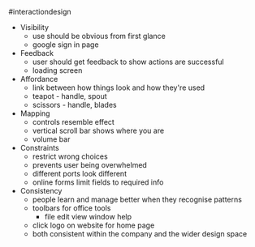 #interactiondesign 

- Visibility
	- use should be obvious from first glance
	- google sign in page
- Feedback
	- user should get feedback to show actions are successful
	- loading screen
- Affordance
	- link between how things look and how they're used
	- teapot - handle, spout
	- scissors - handle, blades
- Mapping
	- controls resemble effect
	- vertical scroll bar shows where you are
	- volume bar
- Constraints
	- restrict wrong choices
	- prevents user being overwhelmed
	- different ports look different
	- online forms limit fields to required info
- Consistency
	- people learn and manage better when they recognise patterns
	- toolbars for office tools
		- file edit view window help
	- click logo on website for home page
	- both consistent within the company and the wider design space
